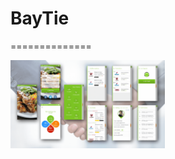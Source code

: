 # BayTie 
==============

<img src="https://github.com/NateAHL123/BayTie/blob/master/Screenshots/Intro_android.png" width="49%">
